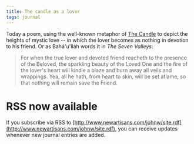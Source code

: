 ```yaml
---
title: The candle as a lover
tags: journal
---
```


Today a poem, using the well-known metaphor of [The Candle](the.candle) to depict the
heights of mystic love -- in which the lover becomes as nothing in
devotion to his friend.  Or as Bahá'u'lláh words it in *The Seven
Valleys*:

> For when the true lover and devoted friend reacheth to the presence of
> the Beloved, the sparkling beauty of the Loved One and the fire of the
> lover's heart will kindle a blaze and burn away all veils and
> wrappings.  Yea, all he hath, from heart to skin, will be set aflame,
> so that nothing will remain save the Friend.

# RSS now available

If you subscribe via RSS to [http://www.newartisans.com/johnw/site.rdf](http://www.newartisans.com/johnw/site.rdf),
you can receive updates whenever new journal entries are added.


